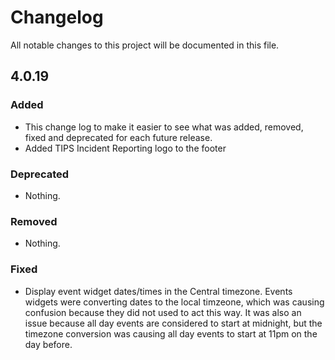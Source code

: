 # Changelog
All notable changes to this project will be documented in this file.

## 4.0.19

### Added
- This change log to make it easier to see what was added, removed, fixed and deprecated for each future release.
- Added TIPS Incident Reporting logo to the footer

### Deprecated
- Nothing.

### Removed
- Nothing.

### Fixed
- Display event widget dates/times in the Central timezone.  Events widgets were converting dates to the local timzeone, which was causing confusion because they did not used to act this way.  It was also an issue because all day events are considered to start at midnight, but the timezone conversion was causing all day events to start at 11pm on the day before.
